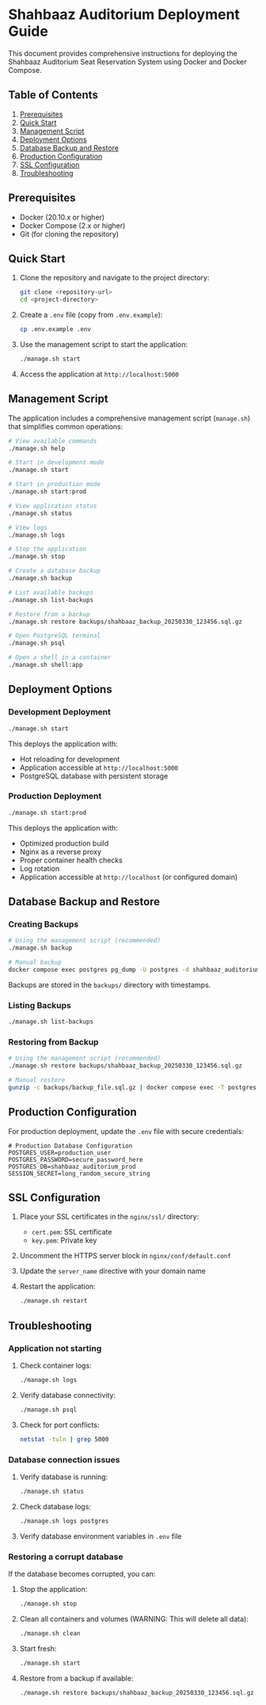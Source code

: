 # Shahbaaz Auditorium Deployment Guide

This document provides comprehensive instructions for deploying the Shahbaaz Auditorium Seat Reservation System using Docker and Docker Compose.

## Table of Contents

1. [Prerequisites](#prerequisites)
2. [Quick Start](#quick-start)
3. [Management Script](#management-script)
4. [Deployment Options](#deployment-options)
5. [Database Backup and Restore](#database-backup-and-restore)
6. [Production Configuration](#production-configuration)
7. [SSL Configuration](#ssl-configuration)
8. [Troubleshooting](#troubleshooting)

## Prerequisites

- Docker (20.10.x or higher)
- Docker Compose (2.x or higher)
- Git (for cloning the repository)

## Quick Start

1. Clone the repository and navigate to the project directory:
   ```bash
   git clone <repository-url>
   cd <project-directory>
   ```

2. Create a `.env` file (copy from `.env.example`):
   ```bash
   cp .env.example .env
   ```

3. Use the management script to start the application:
   ```bash
   ./manage.sh start
   ```

4. Access the application at `http://localhost:5000`

## Management Script

The application includes a comprehensive management script (`manage.sh`) that simplifies common operations:

```bash
# View available commands
./manage.sh help

# Start in development mode
./manage.sh start

# Start in production mode
./manage.sh start:prod

# View application status
./manage.sh status

# View logs
./manage.sh logs

# Stop the application
./manage.sh stop

# Create a database backup
./manage.sh backup

# List available backups
./manage.sh list-backups

# Restore from a backup
./manage.sh restore backups/shahbaaz_backup_20250330_123456.sql.gz

# Open PostgreSQL terminal
./manage.sh psql

# Open a shell in a container
./manage.sh shell:app
```

## Deployment Options

### Development Deployment

```bash
./manage.sh start
```

This deploys the application with:
- Hot reloading for development
- Application accessible at `http://localhost:5000`
- PostgreSQL database with persistent storage

### Production Deployment

```bash
./manage.sh start:prod
```

This deploys the application with:
- Optimized production build
- Nginx as a reverse proxy
- Proper container health checks
- Log rotation
- Application accessible at `http://localhost` (or configured domain)

## Database Backup and Restore

### Creating Backups

```bash
# Using the management script (recommended)
./manage.sh backup

# Manual backup
docker compose exec postgres pg_dump -U postgres -d shahbaaz_auditorium | gzip > backups/manual_backup.sql.gz
```

Backups are stored in the `backups/` directory with timestamps.

### Listing Backups

```bash
./manage.sh list-backups
```

### Restoring from Backup

```bash
# Using the management script (recommended)
./manage.sh restore backups/shahbaaz_backup_20250330_123456.sql.gz

# Manual restore
gunzip -c backups/backup_file.sql.gz | docker compose exec -T postgres psql -U postgres -d shahbaaz_auditorium
```

## Production Configuration

For production deployment, update the `.env` file with secure credentials:

```
# Production Database Configuration
POSTGRES_USER=production_user
POSTGRES_PASSWORD=secure_password_here
POSTGRES_DB=shahbaaz_auditorium_prod
SESSION_SECRET=long_random_secure_string
```

## SSL Configuration

1. Place your SSL certificates in the `nginx/ssl/` directory:
   - `cert.pem`: SSL certificate
   - `key.pem`: Private key

2. Uncomment the HTTPS server block in `nginx/conf/default.conf`

3. Update the `server_name` directive with your domain name

4. Restart the application:
   ```bash
   ./manage.sh restart
   ```

## Troubleshooting

### Application not starting

1. Check container logs:
   ```bash
   ./manage.sh logs
   ```

2. Verify database connectivity:
   ```bash
   ./manage.sh psql
   ```

3. Check for port conflicts:
   ```bash
   netstat -tuln | grep 5000
   ```

### Database connection issues

1. Verify database is running:
   ```bash
   ./manage.sh status
   ```

2. Check database logs:
   ```bash
   ./manage.sh logs postgres
   ```

3. Verify database environment variables in `.env` file

### Restoring a corrupt database

If the database becomes corrupted, you can:

1. Stop the application:
   ```bash
   ./manage.sh stop
   ```

2. Clean all containers and volumes (WARNING: This will delete all data):
   ```bash
   ./manage.sh clean
   ```

3. Start fresh:
   ```bash
   ./manage.sh start
   ```

4. Restore from a backup if available:
   ```bash
   ./manage.sh restore backups/shahbaaz_backup_20250330_123456.sql.gz
   ```